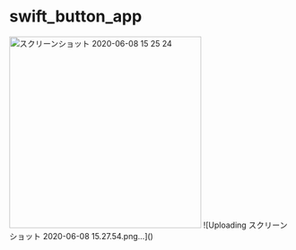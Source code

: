 # swift_button_app

<img width="342" alt="スクリーンショット 2020-06-08 15 25 24" src="https://user-images.githubusercontent.com/49052894/83998773-47a1cd80-a99c-11ea-9ac9-5fa2a47b368a.png">
![Uploading スクリーンショット 2020-06-08 15.27.54.png…]()
